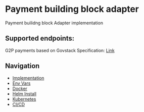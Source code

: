 # Payment building block adapter

Payment builidng block Adapter implementation

## Supported endpoints:
G2P payments based on Govstack Specification: [Link](https://govstack.gitbook.io/bb-payments/9-service-apis#8.2.1-beneficiary-onboarding-api)

## Navigation
* [Implementation](./../implementation)
* [Env Vars](./2-env-vars.md)
* [Docker](./3-docker.md)
* [Helm Install](./4-helm-install.md)
* [Kubernetes](./5-kubernetes-access.md)
* [CI/CD](./6-CI-CD.md)
